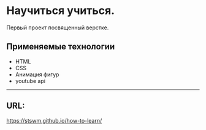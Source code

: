 # Научиться учиться.

Первый проект посвященный верстке.

## Применяемые технологии

- HTML
- CSS
- Анимация фигур
- youtube api

---

## URL:

https://stswm.github.io/how-to-learn/
